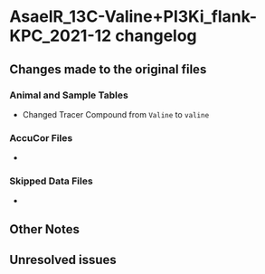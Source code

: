 # AsaelR_13C-Valine+PI3Ki_flank-KPC_2021-12 changelog

## Changes made to the original files

### Animal and Sample Tables

* Changed Tracer Compound from `Valine` to `valine`

### AccuCor Files

*

### Skipped Data Files

*

## Other Notes

## Unresolved issues
